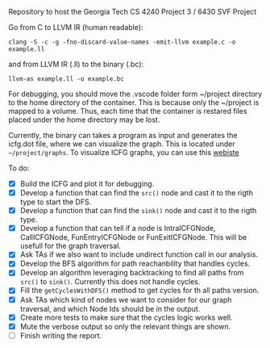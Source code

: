 Repository to host the Georgia Tech CS 4240 Project 3 / 6430 SVF Project

Go from C to LLVM IR (human readable):
```
clang -S -c -g -fno-discard-value-names -emit-llvm example.c -o example.ll
```

and from LLVM IR (.ll) to the binary (.bc):
```
llvm-as example.ll -o example.bc
```
For debugging, you should move the .vscode folder form ~/project directory to the home directory of the container. This is because only the ~/project is mapped to a volume. Thus, each time that the container is restared files placed under the home directory may be lost.

Currently, the binary can takes a program as input and generates the icfg.dot file, where we can visualize the graph. This is located under `~/project/graphs`. To visualize ICFG graphs, you can use this [webiste](https://dreampuf.github.io/GraphvizOnline/#digraph%20G%20%7B%0A%0A%20%20subgraph%20cluster_0%20%7B%0A%20%20%20%20style%3Dfilled%3B%0A%20%20%20%20color%3Dlightgrey%3B%0A%20%20%20%20node%20%5Bstyle%3Dfilled%2Ccolor%3Dwhite%5D%3B%0A%20%20%20%20a0%20-%3E%20a1%20-%3E%20a2%20-%3E%20a3%3B%0A%20%20%20%20label%20%3D%20%22process%20%231%22%3B%0A%20%20%7D%0A%0A%20%20subgraph%20cluster_1%20%7B%0A%20%20%20%20node%20%5Bstyle%3Dfilled%5D%3B%0A%20%20%20%20b0%20-%3E%20b1%20-%3E%20b2%20-%3E%20b3%3B%0A%20%20%20%20label%20%3D%20%22process%20%232%22%3B%0A%20%20%20%20color%3Dblue%0A%20%20%7D%0A%20%20start%20-%3E%20a0%3B%0A%20%20start%20-%3E%20b0%3B%0A%20%20a1%20-%3E%20b3%3B%0A%20%20b2%20-%3E%20a3%3B%0A%20%20a3%20-%3E%20a0%3B%0A%20%20a3%20-%3E%20end%3B%0A%20%20b3%20-%3E%20end%3B%0A%0A%20%20start%20%5Bshape%3DMdiamond%5D%3B%0A%20%20end%20%5Bshape%3DMsquare%5D%3B%0A%7D)

To do:
- [x] Build the ICFG and plot it for debugging.
- [x] Develop a function that can find the `src()` node and cast it to the rigth type to start the DFS.
- [x] Develop a function that can find the `sink()` node and cast it to the rigth type.
- [x] Develop a function that can tell if a node is IntraICFGNode, CallICFGNode, FunEntryICFGNode or FunExitICFGNode. This will be usefull for the graph traversal.
- [x] Ask TAs if we also want to include undirect function call in our analysis.
- [x] Develop the BFS algorithm for path reachanbility that handles cycles.
- [x] Develop an algorithm leveraging backtracking to find all paths from `src()` to `sink()`. Currently this does not handle cycles.
- [x] Fill the `getCyclesWithDFS()` method to get cycles for th all paths version.
- [x] Ask TAs which kind of nodes we want to consider for our graph traversal, and which Node Ids should be in the output.
- [x] Create more tests to make sure that the cycles logic works well.
- [x] Mute the verbose output so only the relevant things are shown.
- [ ] Finish writing the report.
